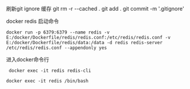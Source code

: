 刷新git ignore 缓存
git rm -r --cached .
git add .
git commit -m '.gitignore'

docker redis 启动命令

```shell
docker run -p 6379:6379 --name redis -v E:/docker/Dockerfile/redis/redis.conf:/etc/redis/redis.conf -v E:/docker/Dockerfile/redis/data:/data -d redis redis-server /etc/redis/redis.conf --appendonly yes
```
进入docker命令行
```shell
 docker exec -it redis redis-cli
```
```shell
docker exec -it redis /bin/bash
```